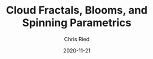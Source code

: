 ---
title: 'Cloud Fractals, Blooms, and Spinning Parametrics'
author: Chris Ried
date: '2020-11-21'
slug: generative-arts-33
categories: 
featured: 
tags: ['generative']
---
